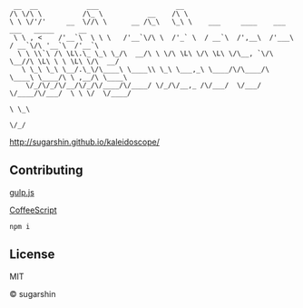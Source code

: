 ```
 __  __            ___                   __                                                   
/\ \/\ \          /\_ \           __    /\ \                                                  
\ \ \/'/'     __  \//\ \      __ /\_\   \_\ \    ___     ____    ___    ___   _____      __   
 \ \ , <    /'__`\  \ \ \   /'__`\/\ \  /'_` \  / __`\  /',__\  /'___\ / __`\/\ '__`\  /'__`\ 
  \ \ \\`\ /\ \L\.\_ \_\ \_/\  __/\ \ \/\ \L\ \/\ \L\ \/\__, `\/\ \__//\ \L\ \ \ \L\ \/\  __/ 
   \ \_\ \_\ \__/.\_\/\____\ \____\\ \_\ \___,_\ \____/\/\____/\ \____\ \____/\ \ ,__/\ \____\
    \/_/\/_/\/__/\/_/\/____/\/____/ \/_/\/__,_ /\/___/  \/___/  \/____/\/___/  \ \ \/  \/____/
                                                                                \ \_\         
                                                                                 \/_/         
```

http://sugarshin.github.io/kaleidoscope/

## Contributing

[gulp.js](//gulpjs.com/)

[CoffeeScript](//coffeescript.org/)

```shell
npm i
```

## License

MIT

© sugarshin
